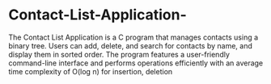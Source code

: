 # Contact-List-Application-
The Contact List Application is a C program that manages contacts using a binary tree. Users can add, delete, and search for contacts by name, and display them in sorted order. The program features a user-friendly command-line interface and performs operations efficiently with an average time complexity of O(log n) for insertion, deletion

